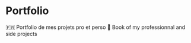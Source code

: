 # Portfolio
🇫🇷 Portfolio de mes projets pro et perso
🏴󠁧󠁢󠁥󠁮󠁧󠁿 Book of my professionnal and side projects
